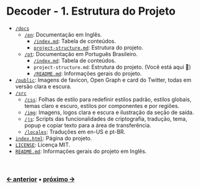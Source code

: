# Decoder - 1. Estrutura do Projeto
- [`/docs`](/docs)
  - [`/en`](/docs/en): Documentação em Inglês.
    - [`/index.md`](/docs/en/index.md): Tabela de conteúdos.
    - [`project-structure.md`](/docs/en/project-structure.md): Estrutura do projeto.
  - [`/pt`](/docs/pt): Documentação em Português Brasileiro.
    - [`/index.md`](/docs/pt/index.md): Tabela de conteúdos.
    - `project-structure.md`: Estrutura do projeto. (Você está aqui 📍)
    - [`/README.md`](/docs/pt/README.md): Informações gerais do projeto.
- [`/public`](/public): Imagens de favicon, Open Graph e card do Twitter, todas em versão clara e escura.
- [`/src`](/src)
  - [`/css`](/src/css): Folhas de estilo para redefinir estilos padrão, estilos globais, temas claro e escuro, estilos por componentes e por regiões.
  - [`/img`](/src/img): Imagens, logos clara e escura e ilustração da seção de saída.
  - [`/js`](/src/js): Scripts das funcionalidades de criptografia, tradução, tema, popup e copiar texto para a área de transferência.
  - [`/locales`](/src/locales): Traduções em en-US e pt-BR.
- [`index.html`](/index.html): Página do projeto.
- [`LICENSE`](/LICENSE): Licença MIT.
- [`README.md`](/README.md): Informações gerais do projeto em Inglês.

<br>

### [🡨 anterior](/docs/pt/index.md) • [próximo 🡪](/docs/pt/features.md)
